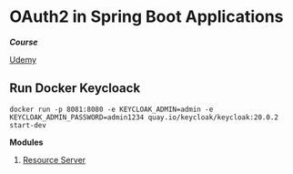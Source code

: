 # OAuth2 in Spring Boot Applications

**_Course_**

[Udemy](https://www.udemy.com/course/oauth2-in-spring-boot-applications/)

## Run Docker Keycloack

```
docker run -p 8081:8080 -e KEYCLOAK_ADMIN=admin -e KEYCLOAK_ADMIN_PASSWORD=admin1234 quay.io/keycloak/keycloak:20.0.2 start-dev
```

**__Modules__**

1. [Resource Server](https://github.com/brunomilitzer/oauth2-spring-boot/tree/master/resourceserver)